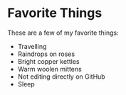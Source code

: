 # Favorite Things

These are a few of my favorite things:

- Travelling
- Raindrops on roses
- Bright copper kettles
- Warm woolen mittens
- Not editing directly on GitHub
- Sleep

